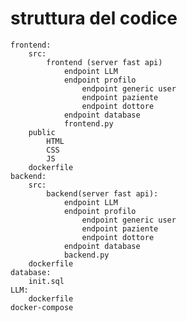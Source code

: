 # struttura del codice
    
    frontend:
        src:
            frontend (server fast api)
                endpoint LLM
                endpoint profilo
                    endpoint generic user
                    endpoint paziente
                    endpoint dottore
                endpoint database
                frontend.py
        public
            HTML
            CSS
            JS
        dockerfile
    backend:
        src:
            backend(server fast api):
                endpoint LLM
                endpoint profilo
                    endpoint generic user
                    endpoint paziente
                    endpoint dottore
                endpoint database
                backend.py
        dockerfile
    database:
        init.sql
    LLM:
        dockerfile
    docker-compose


